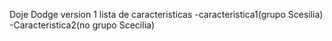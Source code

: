 Doje Dodge
version 1
lista de caracteristicas
-caracteristica1(grupo Scesilia)
-Caracteristica2(no grupo Scecilia)

